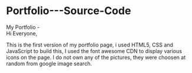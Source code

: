 # Portfolio---Source-Code
My Portfolio -  
Hi Everyone,

This is the first version of my portfolio page, i used HTML5, CSS and JavaScript to build this, I used the font awesome CDN to display various icons on the page. I do not own any of the pictures, they were choosen at random from google image search.
